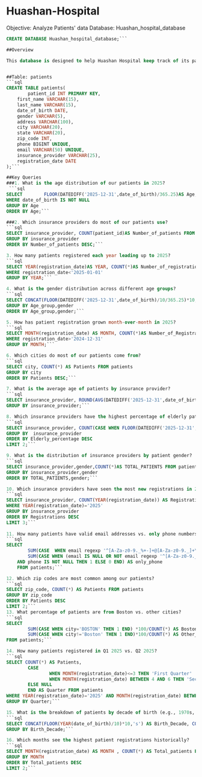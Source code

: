 # Huashan-Hospital
Objective: Analyze Patients' data
Database: Huashan_hospital_database
```sql
CREATE DATABASE Huashan_hospital_database;```

##Overview

This database is designed to help Huashan Hospital keep track of its patients and understand key trends in its patient population. It contains a single, detailed table called patients in which the data of each patient is stored.


##Table: patients 
```sql
CREATE TABLE patients(
        patient_id INT PRIMARY KEY,
    first_name VARCHAR(15),
    last_name VARCHAR(15),
    date_of_birth DATE,
    gender VARCHAR(5),
    address VARCHAR(100),
    city VARCHAR(20),
    state VARCHAR(20),
    zip_code INT,
    phone BIGINT UNIQUE,
    email VARCHAR(50) UNIQUE,
    insurance_provider VARCHAR(25),
    registration_date DATE 
);```

##Key Queries 
###1. What is the age distribution of our patients in 2025? 
 ```sql
SELECT        FLOOR(DATEDIFF('2025-12-31',date_of_birth)/365.25)AS Age, COUNT(*) AS Number_of_patients FROM patients
WHERE date_of_birth IS NOT NULL
GROUP BY Age
ORDER BY Age;```

###2. Which insurance providers do most of our patients use?  
```sql
SELECT insurance_provider, COUNT(patient_id)AS Number_of_patients FROM patients
GROUP BY insurance_provider
ORDER BY Number_of_patients DESC;```

3. How many patients registered each year leading up to 2025?  
```sql
SELECT YEAR(registration_date)AS YEAR, COUNT(*)AS Number_of_registrations FROM patients
WHERE registration_date<'2025-01-01'
GROUP BY YEAR;```

4. What is the gender distribution across different age groups?  
```sql
SELECT CONCAT(FLOOR(DATEDIFF('2025-12-31',date_of_birth)/10/365.25)*10,'s')  AS Age_group,gender, COUNT(*) FROM patients
GROUP BY Age_group,gender
ORDER BY Age_group,gender;```

5. How has patient registration grown month-over-month in 2025?  
```sql
SELECT MONTH(registration_date) AS MONTH, COUNT(*)AS Number_of_Registration FROM patients
WHERE registration_date>'2024-12-31'
GROUP BY MONTH;```

6. Which cities do most of our patients come from?  
```sql
SELECT city, COUNT(*) AS Patients FROM patients
GROUP BY city
ORDER BY Patients DESC;```

7. What is the average age of patients by insurance provider?  
```sql
SELECT insurance_provider, ROUND(AVG(DATEDIFF('2025-12-31',date_of_birth)/365.25),2) AS Average_age FROM patients
GROUP BY insurance_provider;```

8. Which insurance providers have the highest percentage of elderly patients (65+)?  
```sql
SELECT insurance_provider, COUNT(CASE WHEN FLOOR(DATEDIFF('2025-12-31',date_of_birth)/365.25)>=65 THEN 1 END)*100/COUNT(*) AS Elderly_percentage FROM patients
GROUP BY  insurance_provider
ORDER BY Elderly_percentage DESC
LIMIT 2;```

9. What is the distribution of insurance providers by patient gender? 
```sql
SELECT insurance_provider,gender,COUNT(*)AS TOTAL_PATIENTS FROM patients
GROUP BY insurance_provider,gender
ORDER BY TOTAL_PATIENTS,gender;```

10. Which insurance providers have seen the most new registrations in 2025?  
```sql
SELECT insurance_provider, COUNT(YEAR(registration_date)) AS Registrations FROM patients
WHERE YEAR(registration_date)='2025'
GROUP BY insurance_provider
ORDER BY Registrations DESC
LIMIT 3;```
 
11. How many patients have valid email addresses vs. only phone numbers?  
```sql
SELECT 
        SUM(CASE  WHEN email regexp '^[A-Za-z0-9._%+-]+@[A-Za-z0-9._]+\.[A-Za-z]{2}$' THEN 1 ELSE 0 END) AS valid_email,
        SUM(CASE WHEN (email IS NULL OR NOT email regexp '^[A-Za-z0-9._%+-]+@[A-Za-z0-9._]+\.[A-Za-z]{2}$') 
    AND phone IS NOT NULL THEN 1 ELSE 0 END) AS only_phone
    FROM patients;```

12. Which zip codes are most common among our patients?  
```sql
SELECT zip_code, COUNT(*) AS Patients FROM patients
GROUP BY zip_code
ORDER BY Patients DESC
LIMIT 2;```
13. What percentage of patients are from Boston vs. other cities?  
```sql
SELECT 
        SUM(CASE WHEN city='BOSTON' THEN 1 END) *100/COUNT(*) AS Boston_percentage,
        SUM(CASE WHEN city!='Boston' THEN 1 END)*100/COUNT(*) AS Other_cities_percentage
FROM patients;```

14. How many patients registered in Q1 2025 vs. Q2 2025? 
```sql
SELECT COUNT(*) AS Patients,
        CASE 
                WHEN MONTH(registration_date)<=3 THEN 'First Quarter' 
                WHEN MONTH(registration_date) BETWEEN 4 AND 6 THEN 'Second Quarter'
        ELSE NULL
        END AS Quarter FROM patients
WHERE YEAR(registration_date)='2025' AND MONTH(registration_date) BETWEEN 1 AND 6
GROUP BY Quarter;```

15. What is the breakdown of patients by decade of birth (e.g., 1970s, 1980s)?  
```sql
SELECT CONCAT(FLOOR(YEAR(date_of_birth)/10)*10,'s') AS Birth_Decade, COUNT(*) AS Patients FROM patients
GROUP BY Birth_Decade;```

16. Which months see the highest patient registrations historically?
```sql
SELECT MONTH(registration_date) AS MONTH , COUNT(*) AS Total_patients FROM patients
GROUP BY MONTH
ORDER BY Total_patients DESC
LIMIT 2;```
